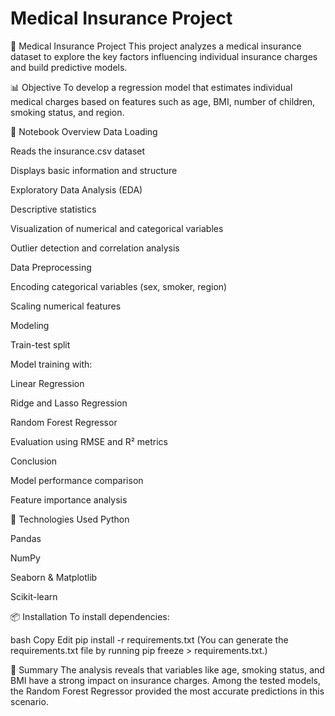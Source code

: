 # Medical Insurance Project

🏥 Medical Insurance Project
This project analyzes a medical insurance dataset to explore the key factors influencing individual insurance charges and build predictive models.

📊 Objective
To develop a regression model that estimates individual medical charges based on features such as age, BMI, number of children, smoking status, and region.

📁 Notebook Overview
Data Loading

Reads the insurance.csv dataset

Displays basic information and structure

Exploratory Data Analysis (EDA)

Descriptive statistics

Visualization of numerical and categorical variables

Outlier detection and correlation analysis

Data Preprocessing

Encoding categorical variables (sex, smoker, region)

Scaling numerical features

Modeling

Train-test split

Model training with:

Linear Regression

Ridge and Lasso Regression

Random Forest Regressor

Evaluation using RMSE and R² metrics

Conclusion

Model performance comparison

Feature importance analysis

🧰 Technologies Used
Python

Pandas

NumPy

Seaborn & Matplotlib

Scikit-learn

📦 Installation
To install dependencies:

bash
Copy
Edit
pip install -r requirements.txt
(You can generate the requirements.txt file by running pip freeze > requirements.txt.)

🧠 Summary
The analysis reveals that variables like age, smoking status, and BMI have a strong impact on insurance charges. Among the tested models, the Random Forest Regressor provided the most accurate predictions in this scenario.